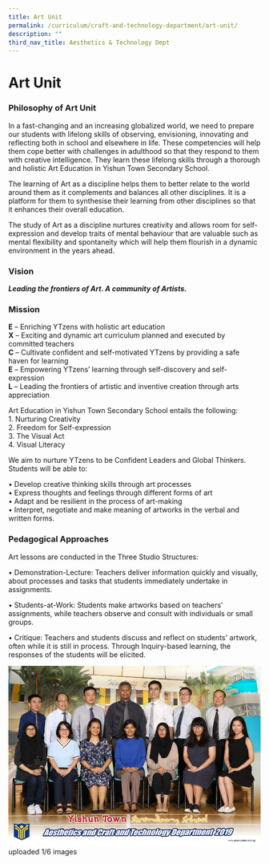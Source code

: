 ```yaml
---
title: Art Unit
permalink: /curriculum/craft-and-technology-department/art-unit/
description: ""
third_nav_title: Aesthetics & Technology Dept
---
```

# **Art Unit**

### Philosophy of Art Unit

In a fast-changing and an increasing globalized world, we need to prepare our students with lifelong skills of observing, envisioning, innovating and reflecting both in school and elsewhere in life. These competencies will help them cope better with challenges in adulthood so that they respond to them with creative intelligence. They learn these lifelong skills through a thorough and holistic Art Education in Yishun Town Secondary School.

The learning of Art as a discipline helps them to better relate to the world around them as it complements and balances all other disciplines. It is a platform for them to synthesise their learning from other disciplines so that it enhances their overall education. 

The study of Art as a discipline nurtures creativity and allows room for self-expression and develop traits of mental behaviour that are valuable such as mental flexibility and spontaneity which will help them flourish in a dynamic environment in the years ahead.

### Vision
  
_**Leading the frontiers of Art. A community of Artists.**_  

### Mission

**E** – Enriching YTzens with holistic art education   
**X** – Exciting and dynamic art curriculum planned and executed by committed teachers   
**C** – Cultivate confident and self-motivated YTzens by providing a safe haven for learning    
**E** – Empowering YTzens’ learning through self-discovery and self-expression    
**L** – Leading the frontiers of artistic and inventive creation through arts appreciation

Art Education in Yishun Town Secondary School entails the following:   
1\. Nurturing Creativity     
2\. Freedom for Self-expression    
3\. The Visual Act    
4\. Visual Literacy
 

We aim to nurture YTzens to be Confident Leaders and Global Thinkers. Students will be able to:

• Develop creative thinking skills through art processes   
• Express thoughts and feelings through different forms of art  
• Adapt and be resilient in the process of art-making    
• Interpret, negotiate and make meaning of artworks in the verbal and written forms.

### Pedagogical Approaches

Art lessons are conducted in the Three Studio Structures:  

• Demonstration-Lecture: Teachers deliver information quickly and visually, about processes and tasks that students immediately undertake in assignments.

• Students-at-Work: Students make artworks based on teachers’ assignments, while teachers observe and consult with individuals or small groups.

• Critique: Teachers and students discuss and reflect on students' artwork, often while it is still in process. Through Inquiry-based learning, the responses of the students will be elicited.

![](/images/aesthetics%20and%20craft%20and%20technology%20department%203.jpg)
uploaded 1/6 images